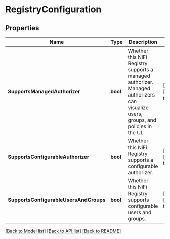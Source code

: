 # RegistryConfiguration

## Properties
Name | Type | Description | Notes
------------ | ------------- | ------------- | -------------
**SupportsManagedAuthorizer** | **bool** | Whether this NiFi Registry supports a managed authorizer. Managed authorizers can visualize users, groups, and policies in the UI. | [optional] [default to null]
**SupportsConfigurableAuthorizer** | **bool** | Whether this NiFi Registry supports a configurable authorizer. | [optional] [default to null]
**SupportsConfigurableUsersAndGroups** | **bool** | Whether this NiFi Registry supports configurable users and groups. | [optional] [default to null]

[[Back to Model list]](../README.md#documentation-for-models) [[Back to API list]](../README.md#documentation-for-api-endpoints) [[Back to README]](../README.md)

